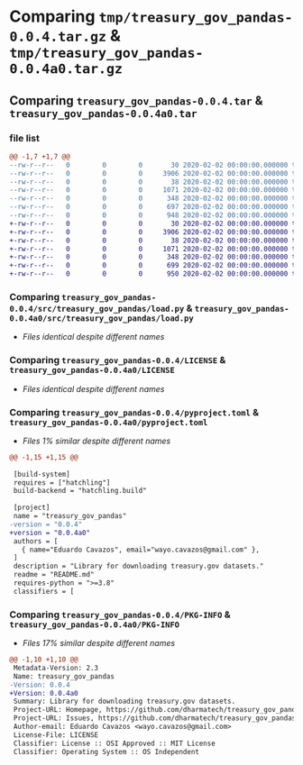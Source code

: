 # Comparing `tmp/treasury_gov_pandas-0.0.4.tar.gz` & `tmp/treasury_gov_pandas-0.0.4a0.tar.gz`

## Comparing `treasury_gov_pandas-0.0.4.tar` & `treasury_gov_pandas-0.0.4a0.tar`

### file list

```diff
@@ -1,7 +1,7 @@
--rw-r--r--   0        0        0       30 2020-02-02 00:00:00.000000 treasury_gov_pandas-0.0.4/src/treasury_gov_pandas/__init__.py
--rw-r--r--   0        0        0     3906 2020-02-02 00:00:00.000000 treasury_gov_pandas-0.0.4/src/treasury_gov_pandas/load.py
--rw-r--r--   0        0        0       38 2020-02-02 00:00:00.000000 treasury_gov_pandas-0.0.4/.gitignore
--rw-r--r--   0        0        0     1071 2020-02-02 00:00:00.000000 treasury_gov_pandas-0.0.4/LICENSE
--rw-r--r--   0        0        0      348 2020-02-02 00:00:00.000000 treasury_gov_pandas-0.0.4/README.md
--rw-r--r--   0        0        0      697 2020-02-02 00:00:00.000000 treasury_gov_pandas-0.0.4/pyproject.toml
--rw-r--r--   0        0        0      948 2020-02-02 00:00:00.000000 treasury_gov_pandas-0.0.4/PKG-INFO
+-rw-r--r--   0        0        0       30 2020-02-02 00:00:00.000000 treasury_gov_pandas-0.0.4a0/src/treasury_gov_pandas/__init__.py
+-rw-r--r--   0        0        0     3906 2020-02-02 00:00:00.000000 treasury_gov_pandas-0.0.4a0/src/treasury_gov_pandas/load.py
+-rw-r--r--   0        0        0       38 2020-02-02 00:00:00.000000 treasury_gov_pandas-0.0.4a0/.gitignore
+-rw-r--r--   0        0        0     1071 2020-02-02 00:00:00.000000 treasury_gov_pandas-0.0.4a0/LICENSE
+-rw-r--r--   0        0        0      348 2020-02-02 00:00:00.000000 treasury_gov_pandas-0.0.4a0/README.md
+-rw-r--r--   0        0        0      699 2020-02-02 00:00:00.000000 treasury_gov_pandas-0.0.4a0/pyproject.toml
+-rw-r--r--   0        0        0      950 2020-02-02 00:00:00.000000 treasury_gov_pandas-0.0.4a0/PKG-INFO
```

### Comparing `treasury_gov_pandas-0.0.4/src/treasury_gov_pandas/load.py` & `treasury_gov_pandas-0.0.4a0/src/treasury_gov_pandas/load.py`

 * *Files identical despite different names*

### Comparing `treasury_gov_pandas-0.0.4/LICENSE` & `treasury_gov_pandas-0.0.4a0/LICENSE`

 * *Files identical despite different names*

### Comparing `treasury_gov_pandas-0.0.4/pyproject.toml` & `treasury_gov_pandas-0.0.4a0/pyproject.toml`

 * *Files 1% similar despite different names*

```diff
@@ -1,15 +1,15 @@
 
 [build-system]
 requires = ["hatchling"]
 build-backend = "hatchling.build"
 
 [project]
 name = "treasury_gov_pandas"
-version = "0.0.4"
+version = "0.0.4a0"
 authors = [
   { name="Eduardo Cavazos", email="wayo.cavazos@gmail.com" },
 ]
 description = "Library for downloading treasury.gov datasets."
 readme = "README.md"
 requires-python = ">=3.8"
 classifiers = [
```

### Comparing `treasury_gov_pandas-0.0.4/PKG-INFO` & `treasury_gov_pandas-0.0.4a0/PKG-INFO`

 * *Files 17% similar despite different names*

```diff
@@ -1,10 +1,10 @@
 Metadata-Version: 2.3
 Name: treasury_gov_pandas
-Version: 0.0.4
+Version: 0.0.4a0
 Summary: Library for downloading treasury.gov datasets.
 Project-URL: Homepage, https://github.com/dharmatech/treasury_gov_pandas.py
 Project-URL: Issues, https://github.com/dharmatech/treasury_gov_pandas.py/issues
 Author-email: Eduardo Cavazos <wayo.cavazos@gmail.com>
 License-File: LICENSE
 Classifier: License :: OSI Approved :: MIT License
 Classifier: Operating System :: OS Independent
```

